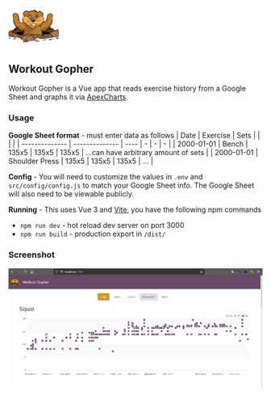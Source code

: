 
<img width="100px" src="./public/img/gopher.png">

## Workout Gopher


Workout Gopher is a Vue app that reads exercise history from a Google Sheet and graphs it via [ApexCharts](https://apexcharts.com/).

### Usage

**Google Sheet format** - must enter data as follows
|     Date   | Exercise  | Sets | | | |
| -------------- | -------------- | ---- | - | - | - |
| 2000-01-01    | Bench  | 135x5 | 135x5 | 135x5 | ...can have arbitrary amount of sets |
| 2000-01-01    | Shoulder Press  | 135x5 | 135x5 | 135x5 | ... |

**Config** - You will need to customize the values in `.env` and `src/config/config.js` to match your Google Sheet info.  The Google Sheet will also need to be viewable publicly. 

**Running** - This uses Vue 3 and [Vite](https://vitejs.dev/), you have the following npm commands
 - `npm run dev` - hot reload dev server on port 3000 
 - `npm run build` - production export in `/dist/`

### Screenshot
<img src="./src/assets/workout-gopher.png">
